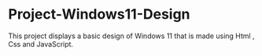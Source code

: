 # Project-Windows11-Design
This project displays a basic design of Windows 11 that is made using Html , Css and JavaScript. 
